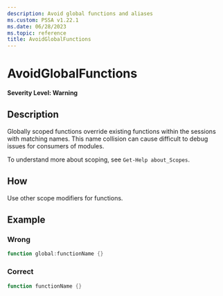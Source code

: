 ```yaml
---
description: Avoid global functions and aliases
ms.custom: PSSA v1.22.1
ms.date: 06/28/2023
ms.topic: reference
title: AvoidGlobalFunctions
---
```

# AvoidGlobalFunctions

**Severity Level: Warning**

## Description

Globally scoped functions override existing functions within the sessions with matching names. This
name collision can cause difficult to debug issues for consumers of modules.


To understand more about scoping, see `Get-Help about_Scopes`.

## How

Use other scope modifiers for functions.

## Example

### Wrong

```powershell
function global:functionName {}
```

### Correct

```powershell
function functionName {}
```
